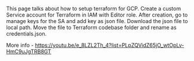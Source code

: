 This page talks about how to setup terraform for GCP.
Create a custom Service account for Terraform in IAM with Editor role.
After creation, go to manage keys for the SA and add key as json file.
Download the json file to local path.
Move the file to Terraform codebase folder and rename as credentials.json.

More info - https://youtu.be/e_8LZL2Th_4?list=PLpZQVidZ65jO_wtOpLv-HmC9uJgTRB8GT